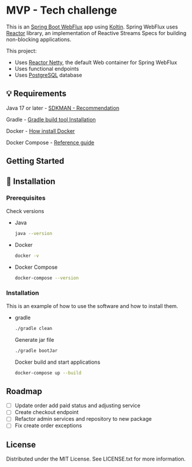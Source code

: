 # MVP - Tech challenge

This is an [Spring Boot WebFlux](https://docs.spring.io/spring/docs/current/spring-framework-reference/web-reactive.html)
app using [Koltin](https://kotlinlang.org/). Spring WebFlux uses [Reactor](https://projectreactor.io/) library, an implementation of Reactive Streams
Specs for building non-blocking applications.

This project:
* Uses [Reactor Netty](https://github.com/reactor/reactor-netty), the default Web container for Spring WebFlux
* Uses functional endpoints
* Uses [PostgreSQL](https://www.postgresql.org/) database


## 💡 Requirements

Java 17 or later - [SDKMAN - Recommendation](https://sdkman.io/install)

Gradle - [Gradle build tool Installation](https://gradle.org/install/)

Docker - [How install Docker](https://docs.docker.com/engine/install/)

Docker Compose - [Reference guide](https://docs.docker.com/compose/install/)

<!-- GETTING STARTED -->
## Getting Started
## 📲 Installation

### Prerequisites
Check versions
* Java
  ```sh
  java --version
  ```

* Docker
  ```sh
  docker -v
  ```

* Docker Compose
  ```sh
  docker-compose --version
  ```

### Installation
This is an example of how to use the software and how to install them.
* gradle
  ```sh
  ./gradle clean
  ```
  Generate jar file
    ```sh
  ./gradle bootJar
  ```
  Docker build and start applications
    ```sh
  docker-compose up --build
  ```


<!-- ROADMAP -->
## Roadmap

- [ ] Update order add paid status and adjusting service
- [ ] Create checkout endpoint
- [ ] Refactor admin services and repository to new package
- [ ] Fix create order exceptions

<!-- LICENSE -->
## License

Distributed under the MIT License. See LICENSE.txt for more information.

